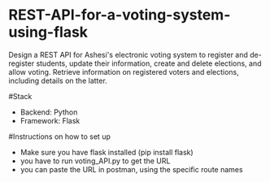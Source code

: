 # REST-API-for-a-voting-system-using-flask
Design a REST API for Ashesi's electronic voting system to register and de-register students, update their information, create and delete elections, and allow voting. Retrieve information on registered voters and elections, including details on the latter.


#Stack
- Backend: Python
- Framework: Flask

#Instructions on how to set up
- Make sure you have flask installed (pip install flask)
- you have to run voting_API.py to get the URL
- you can paste the URL in postman, using the specific route names


